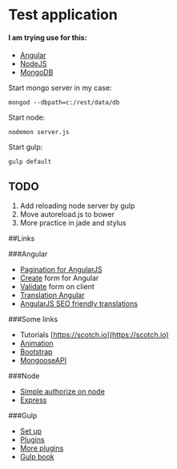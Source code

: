 # Test application

#### I am trying use for this:

* [Angular](https://angularjs.org)
* [NodeJS](https://nodejs.org/en/)
* [MongoDB](https://www.mongodb.org)

Start mongo server in my case:

    mongod --dbpath=c:/rest/data/db
Start node:

    nodemon server.js
Start gulp:

    gulp default

## TODO

1. Add reloading node server by gulp
2. Move autoreload.js to bower
3. More practice in jade and stylus

##Links

###Angular

* [Pagination for AngularJS](https://github.com/michaelbromley/angularUtils/tree/master/src/directives/pagination)
* [Create](https://scotch.io/tutorials/submitting-ajax-forms-the-angularjs-way) form for Angular
* [Validate](https://scotch.io/tutorials/angularjs-form-validation) form on client
* [Translation Angular](https://scotch.io/tutorials/internationalization-of-angularjs-applications)
* [AngularJS SEO friendly translations](http://fadeit.dk/blog/post/angularjs-seo-for-angular-translate)

###Some links

* Tutorials [https://scotch.io](https://scotch.io)
* [Animation](http://docs.webplatform.org/wiki/css/properties/animations)
* [Bootstrap](http://getbootstrap.com/css/)
* [MongooseAPI](http://mongoosejs.com/docs/api.html)

###Node

* [Simple authorize on node](http://habrahabr.ru/post/145970/)
* [Express](http://expressjs.com)

###Gulp

* [Set up](https://markgoodyear.com/2014/01/getting-started-with-gulp/)
* [Plugins](http://blog.nodejitsu.com/npmawesome-9-gulp-plugins/)
* [More plugins](http://gulpjs.com/plugins/)
* [Gulp book](http://david.nowinsky.net/gulp-book/)
